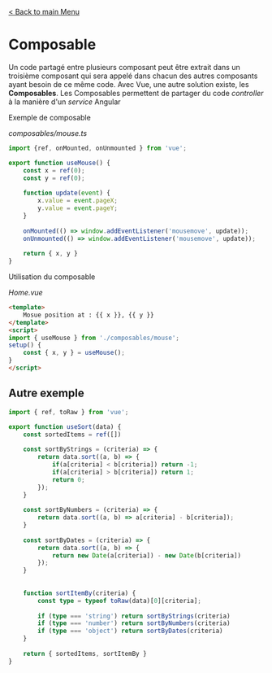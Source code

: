 [< Back to main Menu](https://github.com/gsoulie/vue-resources/blob/main/vue-index.md)    

# Composable

Un code partagé entre plusieurs composant peut être extrait dans un troisième composant qui sera appelé dans chacun des autres composants ayant besoin de ce même code. Avec Vue, une autre solution existe, les **Composables**. Les Composables permettent de partager du code *controller* à la manière d'un *service* Angular

Exemple de composable

*composables/mouse.ts*

````typescript
import {ref, onMounted, onUnmounted } from 'vue';

export function useMouse() {
	const x = ref(0);
	const y = ref(0);
	
	function update(event) {
		x.value = event.pageX;
		y.value = event.pageY;
	}
	
	onMounted(() => window.addEventListener('mousemove', update));
	onUnmounted(() => window.addEventListener('mousemove', update));
	
	return { x, y }
}
````

Utilisation du composable

*Home.vue*
````html
<template>
	Mosue position at : {{ x }}, {{ y }}
</template>
<script>
import { useMouse } from './composables/mouse';
setup() {
	const { x, y } = useMouse();
}
</script>
````

## Autre exemple

````typescript
import { ref, toRaw } from 'vue';

export function useSort(data) {
	const sortedItems = ref([])
	
	const sortByStrings = (criteria) => {
		return data.sort((a, b) => {
			if(a[criteria] < b[criteria]) return -1;
			if(a[criteria] > b[criteria]) return 1;
			return 0;
		});
	}
	
	const sortByNumbers = (criteria) => {
		return data.sort((a, b) => a[criteria] - b[criteria]);
	}
	
	const sortByDates = (criteria) => {
		return data.sort((a, b) => {
			return new Date(a[criteria]) - new Date(b[criteria])
		});
	}
	
	
	function sortItemBy(criteria) {
		const type = typeof toRaw(data)[0][criteria];
		
		if (type === 'string') return sortByStrings(criteria)
		if (type === 'number') return sortByNumbers(criteria)
		if (type === 'object') return sortByDates(criteria)
	}
	
	return { sortedItems, sortItemBy }
}
````
